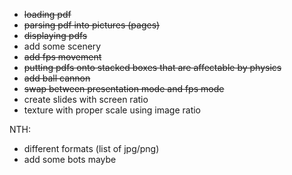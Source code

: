  * ~~loading pdf~~
 * ~~parsing pdf into pictures (pages)~~
 * ~~displaying pdfs~~
 * add some scenery
 * ~~add fps movement~~
 * ~~putting pdfs onto stacked boxes that are affectable by physics~~
 * ~~add ball cannon~~
 * ~~swap between presentation mode and fps mode~~
 * create slides with screen ratio
 * texture with proper scale using image ratio
 
 NTH:
 * different formats (list of jpg/png)
 * add some bots maybe